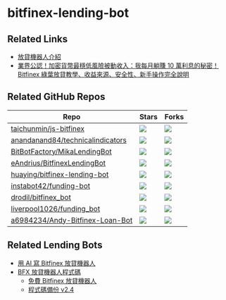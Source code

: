 # bitfinex-lending-bot

## Related Links

- [放貸機器人介紹](https://evestment.weebly.com/marginbotintro.html)
- [業界公認！加密貨幣最穩低風險被動收入：我每月躺賺 10 萬利息的秘密！Bitfinex 綠葉放貸教學、收益來源、安全性、新手操作完全說明](https://www.youtube.com/watch?v=OL0cZabjl3U)

## Related GitHub Repos

| Repo | Stars | Forks |
| ---- | ----- | ----- |
| [taichunmin/js-bitfinex](https://github.com/taichunmin/js-bitfinex) | ![](https://img.shields.io/github/stars/taichunmin/js-bitfinex?style=flat) | ![](https://img.shields.io/github/forks/taichunmin/js-bitfinex?style=flat) |
| [anandanand84/technicalindicators](https://github.com/anandanand84/technicalindicators) | ![](https://img.shields.io/github/stars/anandanand84/technicalindicators?style=flat) | ![](https://img.shields.io/github/forks/anandanand84/technicalindicators?style=flat) |
| [BitBotFactory/MikaLendingBot](https://github.com/BitBotFactory/MikaLendingBot) | ![](https://img.shields.io/github/stars/BitBotFactory/MikaLendingBot?style=flat) | ![](https://img.shields.io/github/forks/BitBotFactory/MikaLendingBot?style=flat) |
| [eAndrius/BitfinexLendingBot](https://github.com/eAndrius/BitfinexLendingBot) | ![](https://img.shields.io/github/stars/eAndrius/BitfinexLendingBot?style=flat) | ![](https://img.shields.io/github/forks/eAndrius/BitfinexLendingBot?style=flat) |
| [huaying/bitfinex-lending-bot](https://github.com/huaying/bitfinex-lending-bot) | ![](https://img.shields.io/github/stars/huaying/bitfinex-lending-bot?style=flat) | ![](https://img.shields.io/github/forks/huaying/bitfinex-lending-bot?style=flat) |
| [instabot42/funding-bot](https://github.com/instabot42/funding-bot) | ![](https://img.shields.io/github/stars/instabot42/funding-bot?style=flat) | ![](https://img.shields.io/github/forks/instabot42/funding-bot?style=flat) |
| [drodil/bitfinex_bot](https://github.com/drodil/bitfinex_bot) | ![](https://img.shields.io/github/stars/drodil/bitfinex_bot?style=flat) | ![](https://img.shields.io/github/forks/drodil/bitfinex_bot?style=flat) |
| [liverpool1026/funding_bot](https://github.com/liverpool1026/funding_bot) | ![](https://img.shields.io/github/stars/liverpool1026/funding_bot?style=flat) | ![](https://img.shields.io/github/forks/liverpool1026/funding_bot?style=flat) |
| [a6984234/Andy-Bitfinex-Loan-Bot](https://github.com/a6984234/Andy-Bitfinex-Loan-Bot) | ![](https://img.shields.io/github/stars/a6984234/Andy-Bitfinex-Loan-Bot?style=flat) | ![](https://img.shields.io/github/forks/a6984234/Andy-Bitfinex-Loan-Bot?style=flat) |

## Related Lending Bots

- [用 AI 寫 Bitfinex 放貸機器人](https://marco79423.net/articles/%E9%9A%A8%E6%89%8B%E8%A8%98-%E7%94%A8-ai-%E5%AF%AB-bitfinex-%E6%94%BE%E8%B2%B8%E6%A9%9F%E5%99%A8%E4%BA%BA)
- [BFX 放貸機器人程式碼](https://script.google.com/d/1wutEPT6g9hD7KD5HKloSOa-SW5Yy9hGm5zfTEPgtVZSuxThtCUj49l6h/edit?usp=sharing)
  - [免費 Bitfinex 放貸機器人](https://yk-study.com/2022/06/29/666-2/)
  - [程式碼備份 v2.4](https://gist.github.com/taichunmin/0ee4820e3a2cfa9775522baa500dd2d5)
